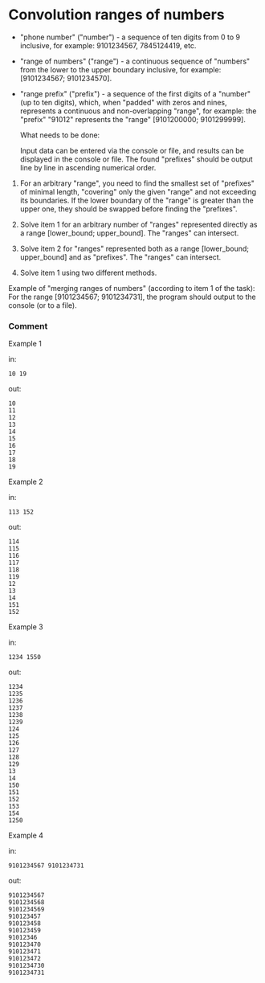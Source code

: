<!-- ENGLISH -->
# Convolution ranges of numbers

* "phone number" ("number") - a sequence of ten digits from 0 to 9 inclusive, for example: 9101234567, 7845124419, etc.

* "range of numbers" ("range") - a continuous sequence of "numbers" from the lower to the upper boundary inclusive, for example: [9101234567; 9101234570].

* "range prefix" ("prefix") - a sequence of the first digits of a "number" (up to ten digits), which, when "padded" with zeros and nines, represents a continuous and non-overlapping "range", for example: the "prefix" "91012" represents the "range" [9101200000; 9101299999].

    What needs to be done:

    Input data can be entered via the console or file, and results can be displayed in the console or file. The found "prefixes" should be output line by line in ascending numerical order.

1. For an arbitrary "range", you need to find the smallest set of "prefixes" of minimal length, "covering" only the given "range" and not exceeding its boundaries. If the lower boundary of the "range" is greater than the upper one, they should be swapped before finding the "prefixes".

2. Solve item 1 for an arbitrary number of "ranges" represented directly as a range [lower_bound; upper_bound]. The "ranges" can intersect.

3. Solve item 2 for "ranges" represented both as a range [lower_bound; upper_bound] and as "prefixes". The "ranges" can intersect.

4. Solve item 1 using two different methods.

Example of "merging ranges of numbers" (according to item 1 of the task):
For the range [9101234567; 9101234731], the program should output to the console (or to a file).
### Comment


Example 1

in:
```
10 19
```
out:
```
10
11
12
13
14
15
16
17
18
19
```

Example 2

in:
```
113 152
```
out:
```
114
115
116
117
118
119
12
13
14
151
152
```

Example 3

in:
```
1234 1550
```
out:
```
1234
1235
1236
1237
1238
1239
124
125
126
127
128
129
13
14
150
151
152
153
154
1250
```

Example 4

in:
```
9101234567 9101234731
```
out:
```
9101234567
9101234568
9101234569
910123457
910123458
910123459
91012346
910123470
910123471
910123472
9101234730
9101234731
```
